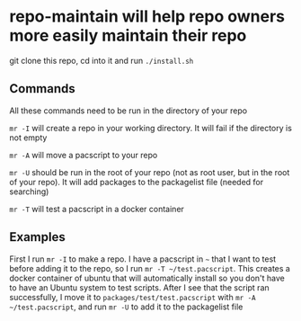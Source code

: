# repo-maintain will help repo owners more easily maintain their repo

git clone this repo, cd into it and run `./install.sh`

## Commands
All these commands need to be run in the directory of your repo

`mr -I` will create a repo in your working directory. It will fail if the directory is not empty

`mr -A` will move a pacscript to your repo

`mr -U` should be run in the root of your repo (not as root user, but in the root of your repo). It will add packages to the packagelist file (needed for searching)

`mr -T` will test a pacscript in a docker container


## Examples

First I run `mr -I` to make a repo. I have a pacscript in `~` that I want to test before adding it to the repo, so I run `mr -T ~/test.pacscript`. This creates a docker container of ubuntu that will automatically install so you don't have to have an Ubuntu system to test scripts. After I see that the script ran successfully, I move it to `packages/test/test.pacscript` with `mr -A ~/test.pacscript`, and run `mr -U` to add it to the packagelist file
